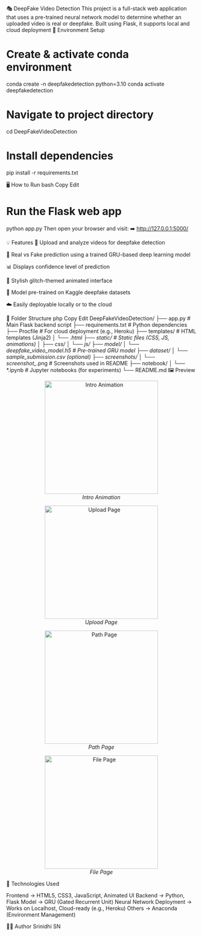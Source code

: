 🎭 DeepFake Video Detection
This project is a full-stack web application that uses a pre-trained neural network model to determine whether an uploaded video is real or deepfake. Built using Flask, it supports local and cloud deployment
🚀 Environment Setup
# Create & activate conda environment
conda create -n deepfakedetection python=3.10
conda activate deepfakedetection

# Navigate to project directory
cd DeepFakeVideoDetection

# Install dependencies
pip install -r requirements.txt

🖥 How to Run
bash
Copy
Edit
# Run the Flask web app
python app.py
Then open your browser and visit:
➡️ http://127.0.0.1:5000/

💡 Features
📂 Upload and analyze videos for deepfake detection

🤖 Real vs Fake prediction using a trained GRU-based deep learning model

📊 Displays confidence level of prediction

🎨 Stylish glitch-themed animated interface

🧠 Model pre-trained on Kaggle deepfake datasets

☁️ Easily deployable locally or to the cloud

📁 Folder Structure
php
Copy
Edit
DeepFakeVideoDetection/
├── app.py                     # Main Flask backend script
├── requirements.txt          # Python dependencies
├── Procfile                  # For cloud deployment (e.g., Heroku)
├── templates/                # HTML templates (Jinja2)
│   └── *.html
├── static/                   # Static files (CSS, JS, animations)
│   ├── css/
│   └── js/
├── model/
│   └── deepfake_video_model.h5  # Pre-trained GRU model
├── dataset/
│   └── sample_submission.csv (optional)
├── screenshots/
│   └── screenshot_*.png      # Screenshots used in README
├── notebook/
│   └── *.ipynb               # Jupyter notebooks (for experiments)
└── README.md
🖼 Preview
<p align="center"> <img src="screenshots/screenshot_16.png" alt="Intro Animation" width="300"/> <br><em>Intro Animation</em> </p> <p align="center"> <img src="screenshots/screenshot_17.png" alt="Upload Page" width="300"/> <br><em>Upload Page</em> </p> <p align="center"> <img src="screenshots/screenshot_19.png" alt="Path Page" width="300"/> <br><em>Path Page</em> </p> <p align="center"> <img src="screenshots/screenshot_20.png" alt="File Page" width="300"/> <br><em>File Page</em> </p>

🔗 Technologies Used

Frontend    → HTML5, CSS3, JavaScript, Animated UI
Backend     → Python, Flask
Model       → GRU (Gated Recurrent Unit) Neural Network
Deployment  → Works on Localhost, Cloud-ready (e.g., Heroku)
Others      → Anaconda (Environment Management)

👨‍💻 Author
Srinidhi SN

